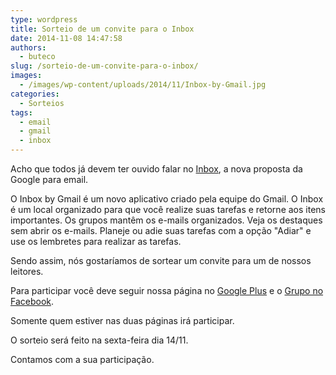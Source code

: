 ```yaml
---
type: wordpress
title: Sorteio de um convite para o Inbox
date: 2014-11-08 14:47:58
authors:
  - buteco
slug: /sorteio-de-um-convite-para-o-inbox/
images:
  - /images/wp-content/uploads/2014/11/Inbox-by-Gmail.jpg
categories:
  - Sorteios
tags:
  - email
  - gmail
  - inbox
---
```


Acho que todos já devem ter ouvido falar no <a title="Inbox" href="http://www.google.com/intl/pt-BR/inbox/" target="_blank">Inbox</a>, a nova proposta da Google para email.

O Inbox by Gmail é um novo aplicativo criado pela equipe do Gmail. O Inbox é um local organizado para que você realize suas tarefas e retorne aos itens importantes. Os grupos mantêm os e-mails organizados. Veja os destaques sem abrir os e-mails. Planeje ou adie suas tarefas com a opção "Adiar" e use os lembretes para realizar as tarefas.

Sendo assim, nós gostaríamos de sortear um convite para um de nossos leitores.

Para participar você deve seguir nossa página no <a title="G+" href="https://plus.google.com/116399491859129402389" target="_blank">Google Plus</a> e o <a title="Facebook" href="https://www.facebook.com/groups/butecopensource/" target="_blank">Grupo no Facebook</a>.

Somente quem estiver nas duas páginas irá participar.

O sorteio será feito na sexta-feira dia 14/11.

Contamos com a sua participação.